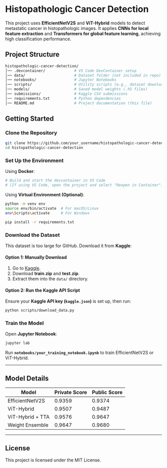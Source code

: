 # Histopathologic Cancer Detection

This project uses **EfficientNetV2S** and **ViT-Hybrid** models to detect metastatic cancer in histopathologic images. It applies **CNNs for local feature extraction** and **Transformers for global feature learning**, achieving high classification performance.

## Project Structure
```bash
histopathologic-cancer-detection/
│── .devcontainer/             # VS Code DevContainer setup
│── data/                      # Dataset folder (not included in repo)
│── notebooks/                 # Jupyter Notebooks
│── scripts/                   # Utility scripts (e.g., dataset download)
│── models/                    # Saved model weights (.h5 files)
│── submissions/               # Kaggle CSV submissions
│── requirements.txt           # Python dependencies
│── README.md                  # Project documentation (this file)
```

## Getting Started

### Clone the Repository
```sh
git clone https://github.com/your_username/histopathologic-cancer-detection.git
cd histopathologic-cancer-detection
```

### Set Up the Environment

Using **Docker**:
```sh
# Build and start the devcontainer in VS Code
# (If using VS Code, open the project and select "Reopen in Container")
```

Using **Virtual Environment (Optional)**:
```sh
python -m venv env
source env/bin/activate  # For macOS/Linux
env\Scripts\activate     # For Windows

pip install -r requirements.txt
```

### Download the Dataset
This dataset is too large for GitHub. Download it from **Kaggle**:

#### Option 1: Manually Download
1. Go to [Kaggle](https://www.kaggle.com/competitions/histopathologic-cancer-detection/data).
2. Download **train.zip** and **test.zip**.
3. Extract them into the `data/` directory.

#### Option 2: Run the Kaggle API Script
Ensure your **Kaggle API key (`kaggle.json`)** is set up, then run:
```sh
python scripts/download_data.py
```

### Train the Model
Open **Jupyter Notebook**:
```sh
jupyter lab
```
Run **`notebooks/your_training_notebook.ipynb`** to train EfficientNetV2S or ViT-Hybrid.

---

## Model Details
| Model              | Private Score | Public Score |
|-------------------|--------------|-------------|
| EfficientNetV2S  | 0.9359        | 0.9374      |
| ViT-Hybrid       | 0.9507        | 0.9487      |
| ViT-Hybrid + TTA | 0.9576        | 0.9647      |
| Weight Ensemble  | 0.9647        | 0.9680      |

---

## License
This project is licensed under the MIT License.
